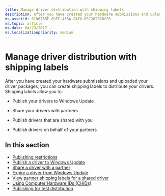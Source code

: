 ```yaml
---
title: Manage driver distribution with shipping labels
description: After you have created your hardware submissions and uploaded your driver packages, you can create shipping labels to distribute your drivers.
ms.assetid: 61D6735E-6DFF-435A-9AF8-63C2020C0CF0
ms.topic: article
ms.date: 04/20/2017
ms.localizationpriority: medium
---
```


# Manage driver distribution with shipping labels


After you have created your hardware submissions and uploaded your driver packages, you can create shipping labels to distribute your drivers. Shipping labels allow you to:

-   Publish your drivers to Windows Update

-   Share your drivers with partners

-   Publish drivers that are shared with you

-   Publish drivers on behalf of your partners

## In this section

-   [Publishing restrictions](publishing-restrictions.md)
-   [Publish a driver to Windows Update](publish-a-driver-to-windows-update.md)
-   [Share a driver with a partner](sharing-drivers-with-your-partners.md)
-   [Expire a driver from Windows Update](expire-a-driver-from-windows-update.md)
-   [View partner shipping labels for a shared driver](viewing-shipping-labels-for-your-shared-driver.md)
-   [Using Computer Hardware IDs (CHIDs)](using-chids.md)
-   [Publishing for test distribution](publishing-for-test-distribution.md)


 

 






